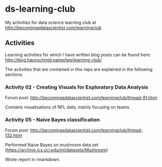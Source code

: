 # ds-learning-club
My activities for data science learning club at http://becomingadatascientist.com/learningclub

## Activities

Learning activities for which I have written blog posts can be found here: <http://blog.haunschmid.name/tag/learning-club/>

The activities that are contained in this repo are explained in the following sections.

### Activity 02 - Creating Visuals for Exploratory Data Analysis

Forum post: <http://becomingadatascientist.com/learningclub/thread-91.html>

Contains visualisations of NFL data, mainly focusing on teams.

### Activity 05 - Naive Bayes classification

Forum post: <http://becomingadatascientist.com/learningclub/thread-132.html>

Performed Naive Bayes on mushroom data set (<https://archive.ics.uci.edu/ml/datasets/Mushroom>)

Wrote report in rmarkdown.